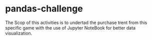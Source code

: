 # pandas-challenge

The Scop of this activities is to undertad the purchase trent from this specific game
with the use of Jupyter NoteBook for better data visualization.